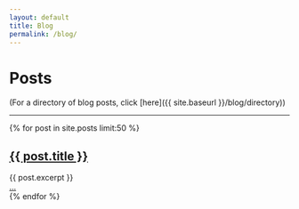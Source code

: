 ```yaml
---
layout: default
title: Blog
permalink: /blog/
---
```


# Posts

(For a directory of blog posts, click [here]({{ site.baseurl }}/blog/directory))

---
<div class="posts">
    {% for post in site.posts limit:50 %}
        <article class="post">
            <h2><a href="{{ site.baseurl }}{{ post.url }}">{{ post.title }}</a></h2>
            <div class="entry">
                {{ post.excerpt }}
            </div>
            <a href="{{ site.baseurl }}{{ post.url }}" class="read-more">...</a>
        </article>
    {% endfor %}
</div>
